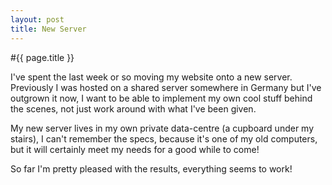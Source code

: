 ```yaml
---
layout: post
title: New Server
---
```


#{{ page.title }}

I've spent the last week or so moving my website onto a new server. Previously I was hosted on a shared server somewhere in Germany but I've outgrown it now, I want to be able to implement my own cool stuff behind the scenes, not just work around with what I've been given.

My new server lives in my own private data-centre (a cupboard under my stairs), I can't remember the specs, because it's one of my old computers, but it will certainly meet my needs for a good while to come!

So far I'm pretty pleased with the results, everything seems to work!